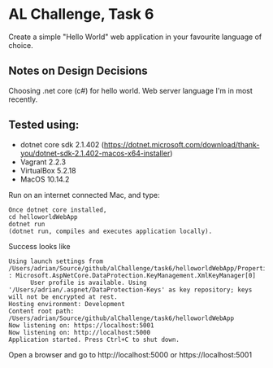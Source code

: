 
# AL Challenge, Task 6
Create a simple "Hello World" web application in your favourite language of choice.

## Notes on Design Decisions
Choosing .net core (c#) for hello world. Web server language I'm in most recently. 

## Tested using:
* dotnet core sdk 2.1.402 (https://dotnet.microsoft.com/download/thank-you/dotnet-sdk-2.1.402-macos-x64-installer)
* Vagrant 2.2.3
* VirtualBox 5.2.18
* MacOS 10.14.2

Run on an internet connected Mac, and type:

~~~
Once dotnet core installed, 
cd helloworldWebApp 
dotnet run
(dotnet run, compiles and executes application locally).
~~~

Success looks like
~~~
Using launch settings from /Users/adrian/Source/github/alChallenge/task6/helloworldWebApp/Properties/launchSettings.json...
: Microsoft.AspNetCore.DataProtection.KeyManagement.XmlKeyManager[0]
      User profile is available. Using '/Users/adrian/.aspnet/DataProtection-Keys' as key repository; keys will not be encrypted at rest.
Hosting environment: Development
Content root path: /Users/adrian/Source/github/alChallenge/task6/helloworldWebApp
Now listening on: https://localhost:5001
Now listening on: http://localhost:5000
Application started. Press Ctrl+C to shut down.
~~~

Open a browser and go to http://localhost:5000 or https://localhost:5001